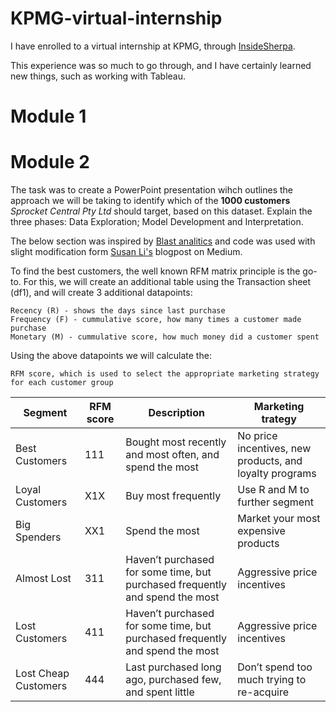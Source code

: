 # KPMG-virtual-internship

I have enrolled to a virtual internship at KPMG, through [InsideSherpa](https://www.insidesherpa.com/virtual-internships/theme/m7W4GMqeT3bh9Nb2c/KPMG-Data-Analytics-Virtual-Internship).

This experience was so much to go through, and I have certainly learned new things, such as working with Tableau.

# Module 1

# Module 2

The task was to create a PowerPoint presentation wihch outlines the approach we will be taking to identify which of the __1000 customers__ *Sprocket Central Pty Ltd* should target, based on this dataset. Explain the three phases:  Data Exploration; Model Development and Interpretation.

The below section was inspired by [Blast analitics](https://www.blastanalytics.com/blog/rfm-analysis-boosts-sales) and code was used with slight modification form [Susan Li's](https://towardsdatascience.com/find-your-best-customers-with-customer-segmentation-in-python-61d602f9eee6) blogpost on Medium.

To find the best customers, the well known RFM matrix principle is the go-to. For this, we will create an additional table using the Transaction sheet (df1), and will create 3 additional datapoints:

    Recency (R) - shows the days since last purchase
    Frequency (F) - cummulative score, how many times a customer made purchase
    Monetary (M) - cummulative score, how much money did a customer spent

Using the above datapoints we will calculate the:

    RFM score, which is used to select the appropriate marketing strategy for each customer group
    
Segment | RFM score | Description | Marketing trategy
---|---|---|---
Best Customers | 111 |Bought most recently and most often, and spend the most |No price incentives, new products, and loyalty programs
Loyal Customers |  	X1X |Buy most frequently|Use R and M to further segment
Big Spenders | XX1 |Spend the most|Market your most expensive products
Almost Lost | 311 |Haven’t purchased for some time, but purchased frequently and spend the most|Aggressive price incentives
Lost Customers | 411 |Haven’t purchased for some time, but purchased frequently and spend the most|Aggressive price incentives
Lost Cheap Customers | 444 |Last purchased long ago, purchased few, and spent little|Don’t spend too much trying to re-acquire
